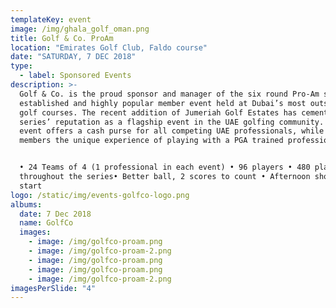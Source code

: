 ```yaml
---
templateKey: event
image: /img/ghala_golf_oman.png
title: Golf & Co. ProAm
location: "Emirates Golf Club, Faldo course"
date: "SATURDAY, 7 DEC 2018"
type:
  - label: Sponsored Events
description: >-
  Golf & Co. is the proud sponsor and manager of the six round Pro-Am series, an
  established and highly popular member event held at Dubai’s most outstanding
  golf courses. The recent addition of Jumeriah Golf Estates has cemented the
  series’ reputation as a flagship event in the UAE golfing community. Each
  event offers a cash purse for all competing UAE professionals, while giving
  members the unique experience of playing with a PGA trained professional.


  • 24 Teams of 4 (1 professional in each event) • 96 players • 480 players
  throughout the series• Better ball, 2 scores to count • Afternoon shotgun
  start
logo: /static/img/events-golfco-logo.png
albums:
  date: 7 Dec 2018
  name: GolfCo
  images:
    - image: /img/golfco-proam.png
    - image: /img/golfco-proam-2.png
    - image: /img/golfco-proam.png
    - image: /img/golfco-proam.png
    - image: /img/golfco-proam-2.png
imagesPerSlide: "4"
---
```

